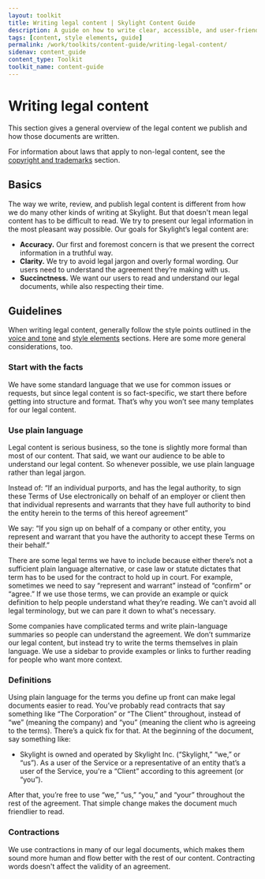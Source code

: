 ```yaml
---
layout: toolkit
title: Writing legal content | Skylight Content Guide
description: A guide on how to write clear, accessible, and user-friendly content at Skylight.
tags: [content, style elements, guide]
permalink: /work/toolkits/content-guide/writing-legal-content/
sidenav: content_guide
content_type: Toolkit
toolkit_name: content-guide
---
```


# Writing legal content

This section gives a general overview of the legal content we publish and how those documents are written.

For information about laws that apply to non-legal content, see the [copyright and trademarks](/work/toolkits/content-guide/copyright-and-trademarks/) section.


## Basics

The way we write, review, and publish legal content is different from how we do many other kinds of writing at Skylight. But that doesn't mean legal content has to be difficult to read. We try to present our legal information in the most pleasant way possible. Our goals for Skylight’s legal content are:

* **Accuracy.** Our first and foremost concern is that we present the correct information in a truthful way.
* **Clarity.** We try to avoid legal jargon and overly formal wording. Our users need to understand the agreement they’re making with us.
* **Succinctness.** We want our users to read and understand our legal documents, while also respecting their time.


## Guidelines

When writing legal content, generally follow the style points outlined in the [voice and tone](#heading=h.8m6mnoqhx8sz) and [style elements](/work/toolkits/content-guide/style-elements/) sections. Here are some more general considerations, too.


### Start with the facts

We have some standard language that we use for common issues or requests, but since legal content is so fact-specific, we start there before getting into structure and format. That’s why you won’t see many templates for our legal content.


### Use plain language

Legal content is serious business, so the tone is slightly more formal than most of our content. That said, we want our audience to be able to understand our legal content. So whenever possible, we use plain language rather than legal jargon.

Instead of: “If an individual purports, and has the legal authority, to sign these Terms of Use electronically on behalf of an employer or client then that individual represents and warrants that they have full authority to bind the entity herein to the terms of this hereof agreement”

We say: “If you sign up on behalf of a company or other entity, you represent and warrant that you have the authority to accept these Terms on their behalf.”

There are some legal terms we have to include because either there’s not a sufficient plain language alternative, or case law or statute dictates that term has to be used for the contract to hold up in court. For example, sometimes we need to say “represent and warrant” instead of “confirm” or “agree.” If we use those terms, we can provide an example or quick definition to help people understand what they’re reading. We can't avoid all legal terminology, but we can pare it down to what's necessary.

Some companies have complicated terms and write plain-language summaries so people can understand the agreement. We don’t summarize our legal content, but instead try to write the terms themselves in plain language. We use a sidebar to provide examples or links to further reading for people who want more context.


### Definitions

Using plain language for the terms you define up front can make legal documents easier to read. You’ve probably read contracts that say something like “The Corporation” or “The Client” throughout, instead of “we” (meaning the company) and “you” (meaning the client who is agreeing to the terms). There’s a quick fix for that. At the beginning of the document, say something like:

* Skylight is owned and operated by Skylight Inc. (“Skylight,” “we,” or “us”). As a user of the Service or a representative of an entity that’s a user of the Service, you're a “Client” according to this agreement (or “you”).

After that, you’re free to use “we,” “us,” “you,” and “your” throughout the rest of the agreement. That simple change makes the document much friendlier to read.


### Contractions

We use contractions in many of our legal documents, which makes them sound more human and flow better with the rest of our content. Contracting words doesn't affect the validity of an agreement.

